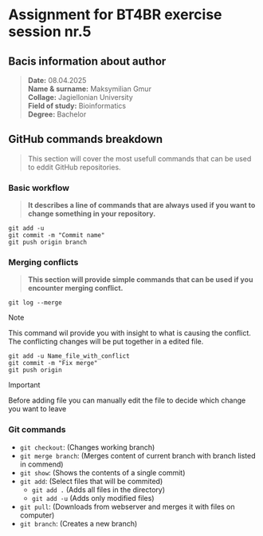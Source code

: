 # Assignment for BT4BR exercise session nr.5

## Bacis information about author

>**Date:** 08.04.2025<br>
>**Name & surname:** Maksymilian Gmur<br>
>**Collage:** Jagiellonian University<br>
>**Field of study:** Bioinformatics<br>
>**Degree:** Bachelor<br>

## GitHub commands breakdown
>This section will cover the most usefull commands that can be used to eddit GitHub repositories.
### Basic workflow
>**It describes a line of commands that are always used if you want to change something in your repository.**<br> 
```
git add -u
git commit -m "Commit name"
git push origin branch
```
### Merging conflicts 
>**This section will provide simple commands that can be used if you encounter merging conflict.**
```
git log --merge
```
>[!NOTE]
>This command wil provide you with insight to  what is causing the conflict.
>The conflicting changes will be put together in a edited file.
```
git add -u Name_file_with_conflict
git commit -m "Fix merge"
git push origin
```
>[!IMPORTANT]
>Before adding file you can manually edit the file to decide which change you want to leave
### Git commands
- `git checkout`: (Changes working branch)
- `git merge branch`: (Merges content of current branch with branch listed in commend)
- `git show`: (Shows the contents of a single commit)
- `git add`: (Select files that will be commited)
	- `git add .` (Adds all files in the directory)
	- `git add -u` (Adds only modified files)
- `git pull`: (Downloads from webserver and merges it with files on computer)
- `git branch`: (Creates a new branch)
